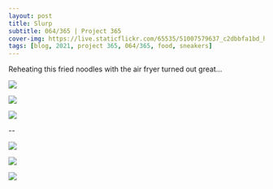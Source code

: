 ```yaml
---
layout: post
title: Slurp
subtitle: 064/365 | Project 365
cover-img: https://live.staticflickr.com/65535/51007579637_c2dbbfa1bd_h.jpg
tags: [blog, 2021, project 365, 064/365, food, sneakers]
---
```

<style>
  .intro-header.big-img {
    background-position:bottom }
</style>
Reheating this fried noodles with the air fryer turned out great... 
<p class="post-img-wrap">
  <img src="https://live.staticflickr.com/65535/51007474226_dc747ca23a_h.jpg">
</p>
<p class="post-img-wrap">
  <img src="https://live.staticflickr.com/65535/51007474356_0f4a63fc73_h.jpg">
</p>
<p class="post-img-wrap">
  <img src="https://live.staticflickr.com/65535/51007579637_c2dbbfa1bd_h.jpg">
</p>
--
<p class="post-img-wrap">
  <img src="https://live.staticflickr.com/65535/51006896683_7b993e8356_h.jpg">
</p>
<p class="post-img-wrap">
  <img src="https://live.staticflickr.com/65535/51007959452_2e109f148f_h.jpg">
</p>
<p class="post-img-wrap">
  <img src="https://live.staticflickr.com/65535/51008077576_80d08de0bc_h.jpg">
</p>
